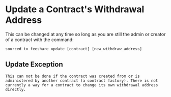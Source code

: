 # Update a Contract's Withdrawal Address

This can be changed at any time so long as you are still the admin or creator of a contract with the command:

`sourced tx feeshare update [contract] [new_withdraw_address]`

## Update Exception

```text
This can not be done if the contract was created from or is administered by another contract (a contract factory). There is not currently a way for a contract to change its own withdrawal address directly.
```
